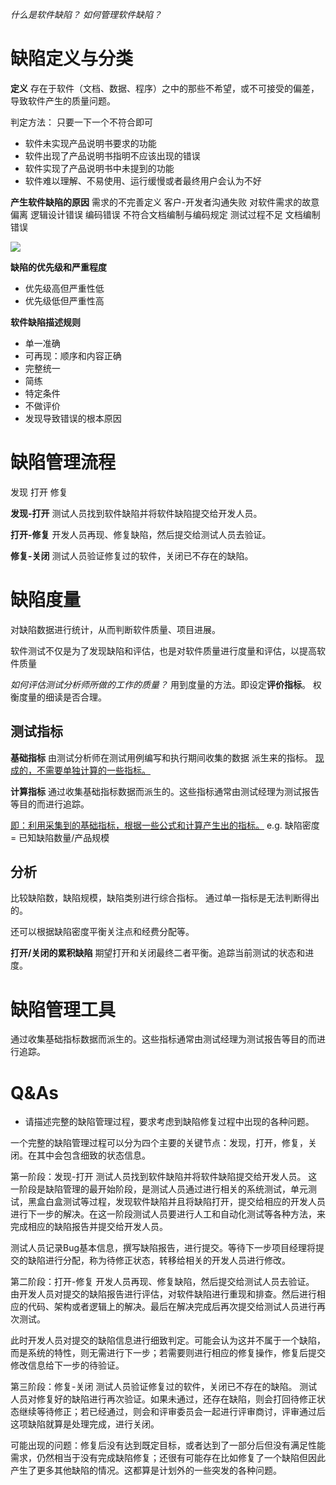 *什么是软件缺陷？*
*如何管理软件缺陷？*



# 缺陷定义与分类
**定义**
存在于软件（文档、数据、程序）之中的那些不希望，或不可接受的偏差，导致软件产生的质量问题。

判定方法：
只要一下一个不符合即可
- 软件未实现产品说明书要求的功能
- 软件出现了产品说明书指明不应该出现的错误
- 软件实现了产品说明书中未提到的功能
- 软件难以理解、不易使用、运行缓慢或者最终用户会认为不好

**产生软件缺陷的原因**
需求的不完善定义
客户-开发者沟通失败
对软件需求的故意偏离
逻辑设计错误
编码错误
不符合文档编制与编码规定
测试过程不足
文档编制错误

![](https://s3.ananas.chaoxing.com/doc/8c/ca/08/40b1365435cde896b051acc2e9f515eb/thumb/11.png)



**缺陷的优先级和严重程度**
- 优先级高但严重性低
- 优先级低但严重性高

**软件缺陷描述规则**
- 单一准确
- 可再现：顺序和内容正确
- 完整统一
- 简练
- 特定条件
- 不做评价
- 发现导致错误的根本原因


# 缺陷管理流程
发现 打开 修复

**发现-打开**
测试人员找到软件缺陷并将软件缺陷提交给开发人员。

**打开-修复**
开发人员再现、修复缺陷，然后提交给测试人员去验证。

**修复-关闭**
测试人员验证修复过的软件，关闭已不存在的缺陷。

# 缺陷度量
对缺陷数据进行统计，从而判断软件质量、项目进展。

软件测试不仅是为了发现缺陷和评估，也是对软件质量进行度量和评估，以提高软件质量

*如何评估测试分析师所做的工作的质量？*
用到度量的方法。即设定**评价指标**。
权衡度量的细读是否合理。

## 测试指标
**基础指标**
由测试分析师在测试用例编写和执行期间收集的数据 派生来的指标。
<u>现成的，不需要单独计算的一些指标。</u>

**计算指标**
通过收集基础指标数据而派生的。这些指标通常由测试经理为测试报告等目的而进行追踪。

<u>即：利用采集到的基础指标，根据一些公式和计算产生出的指标。</u>
e.g. 缺陷密度 = 已知缺陷数量/产品规模

## 分析
比较缺陷数，缺陷规模，缺陷类别进行综合指标。
通过单一指标是无法判断得出的。

还可以根据缺陷密度平衡关注点和经费分配等。

**打开/关闭的累积缺陷**
期望打开和关闭最终二者平衡。追踪当前测试的状态和进度。

# 缺陷管理工具
通过收集基础指标数据而派生的。这些指标通常由测试经理为测试报告等目的而进行追踪。




# Q&As
- 请描述完整的缺陷管理过程，要求考虑到缺陷修复过程中出现的各种问题。

一个完整的缺陷管理过程可以分为四个主要的关键节点：发现，打开，修复，关闭。在其中会包含细致的状态信息。

第一阶段：发现-打开
测试人员找到软件缺陷并将软件缺陷提交给开发人员。
这一阶段是缺陷管理的最开始阶段，是测试人员通过进行相关的系统测试，单元测试，黑盒白盒测试等过程，发现软件缺陷并且将缺陷打开，提交给相应的开发人员进行下一步的解决。在这一阶段测试人员要进行人工和自动化测试等各种方法，来完成相应的缺陷报告并提交给开发人员。

测试人员记录Bug基本信息，撰写缺陷报告，进行提交。等待下一步项目经理将提交的缺陷进行分配，称为待修正状态，转移给相关的开发人员进行修改。

第二阶段：打开-修复
开发人员再现、修复缺陷，然后提交给测试人员去验证。
由开发人员对提交的缺陷报告进行评估，对软件缺陷进行重现和排查。然后进行相应的代码、架构或者逻辑上的解决。最后在解决完成后再次提交给测试人员进行再次测试。

此时开发人员对提交的缺陷信息进行细致判定。可能会认为这并不属于一个缺陷，而是系统的特性，则无需进行下一步；若需要则进行相应的修复操作，修复后提交修改信息给下一步的待验证。


第三阶段：修复-关闭
测试人员验证修复过的软件，关闭已不存在的缺陷。
测试人员对修复好的缺陷进行再次验证。如果未通过，还存在缺陷，则会打回待修正状态继续等待修正；若已经通过，则会和评审委员会一起进行评审商讨，评审通过后这项缺陷就算是处理完成，进行关闭。

可能出现的问题：修复后没有达到既定目标，或者达到了一部分后但没有满足性能需求，仍然相当于没有完成缺陷修复；还很有可能存在比如修复了一个缺陷但因此产生了更多其他缺陷的情况。这都算是计划外的一些突发的各种问题。



